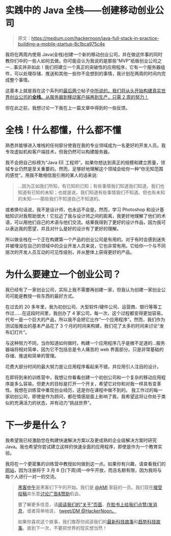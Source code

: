# 实践中的 Java 全栈——创建移动创业公司

> 原文：<https://medium.com/hackernoon/java-full-stack-in-practice-building-a-mobile-startup-8c1bca975c4e>

我将在两周内使用 Java(全栈)创建一个新的移动创业公司，并在做这件事的同时教你们中的一些人如何去做。你可能会认为我说的是那些“MVP”纸板创业公司之一…事实并非如此！我们将建立一个真正的突破性的应用程序，它有一个服务器组件，可以处理存储、推送和其他一些你不会想到的事情，我计划在两周的时间内完成整个事情。

这基本上就是我在这个系列的[最后两个](https://hackernoon.com/full-stack-java-c00623fed87d)帖子[中所说的。我们将从头开始构建真实世界创业公司的**全栈**。从服务器到移动客户端再到生产，只需 2 周的努力！](https://hackernoon.com/why-full-stack-matters-988020a7ea5b)

但在此之前，我想讨论一下我在上一篇文章中得到的一些反馈。

# 全栈！什么都懂，什么都不懂

熟悉并能够进入堆栈的任何部分使我在我的专业领域成为一名更好的开发人员。我专攻虚拟机和客户端技术，但我仍然可以构建服务器。

我不会把自己标榜为“Java EE 工程师”。如果你想达到真正的规模和建立质量，领域专业仍然是至关重要的。然而，足够好地理解这个领域会给你一种“你无知范围的感觉”。用我不敢相信我引用的某人的话来说:

> …因为正如我们所知，有已知的已知；有些事情我们知道我们知道。我们也知道有已知的未知；也就是说，我们知道有些事情我们不知道。但也有未知的未知——那些我们不知道自己不知道的。

或者换句话说，我不是设计师，也永远不会是。然而，学习 Photoshop 和设计基础知识对我帮助很大！它拉近了我与设计师之间的距离，我更好地理解了他们的术语，可以用他们自己的术语与他们交流。结果我得到了更好的设计作品，因为我可以表达我的愿望，并且对什么是好的设计有了更好的理解。

所以做全栈在一个正在构建第一个产品的创业公司是有用的。对于有时会感到迷失并被埋没在自己的领域中的企业开发人员来说，它也非常有用。它给你一个与不同层次的开发人员互动的可见性级别，并从整体上获得更好的产品。

# 为什么要建立一个创业公司？

我已经有了一家创业公司，实际上我不需要再创建一家，但我认为创建一家创业公司可能是教授一些东西的最好方式。

在过去的 20 多年里，我为初创公司、大型软件/硬件公司、运营商、银行等等工作过……在这段时间里，我创办了 4 家公司，每一次，这个过程都变得更加容易。代号一是一个巨大的产品，所以我不会把它比作“一个应用程序”。然而，我们作为测试版推出的基本产品花了 3 个月的时间来构建，我们花了太多的时间来讨论“发布幻灯片”。

与这种努力不同，当你知道如何做时，构建一个应用程序几乎是微不足道的…服务器端将相对简单，因为它不包括总是令人痛苦的 web 界面部分。只是非常基础的存储、推送和简单的管理。

花费大部分时间的最大努力是让应用程序看起来不错，并应用引人注目的设计。

在即将到来的训练营中，我想让你看看创建一个初创公司和一个复杂的移动应用程序是多么容易。但更大的目标是打开一个开关，希望它对你和对我一样具有变革性。我想在训练营中重现创业经历，这是你在课程中做不到的。
我工作过的每一家初创公司，即使是作为顾问，都在情感层面上影响了我，我希望这将让你处于类似的充满活力的状态，并有动力“挑战世界”。

# 下一步是什么？

我希望我已经激励您在构建快速解决方案以及更成熟的企业级解决方案时研究 Java。我也希望你尝试建立这样的快速全面的应用程序，即使是作为一个教育实验。

我将在一个更密集的训练营中教授如何做到这一点。如果你有兴趣，请查看我们的[网站](https://www.codenameone.com/)，因为注册将于 3 月 8 日(下周)周一中午开放，而且名额有限，因为我将与每个人进行一对一的交流。

> [黑客中午](http://bit.ly/Hackernoon)是黑客们下午的开始。我们是 [@AMI](http://bit.ly/atAMIatAMI) 家庭的一员。我们现在[接受投稿](http://bit.ly/hackernoonsubmission)并乐意[讨论广告&赞助](mailto:partners@amipublications.com)机会。
> 
> 要了解更多信息，请[阅读我们的“关于”页面](https://goo.gl/4ofytp)、[在脸书上给我们点赞/发消息](http://bit.ly/HackernoonFB)，或者简单地说， [tweet/DM @HackerNoon。](https://goo.gl/k7XYbx)
> 
> 如果你喜欢这个故事，我们推荐你阅读我们的[最新科技故事](http://bit.ly/hackernoonlatestt)和[趋势科技故事](https://hackernoon.com/trending)。直到下一次，不要把世界的现实想当然！